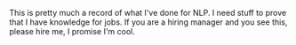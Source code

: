 This is pretty much a record of what I've done for NLP. I need stuff to prove that I have knowledge for jobs. If you are a hiring manager and you see this, please hire me, I promise I'm cool.
